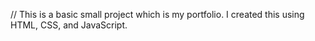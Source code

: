 // This is a basic small project which is my portfolio. I created this using HTML, CSS, and JavaScript.
